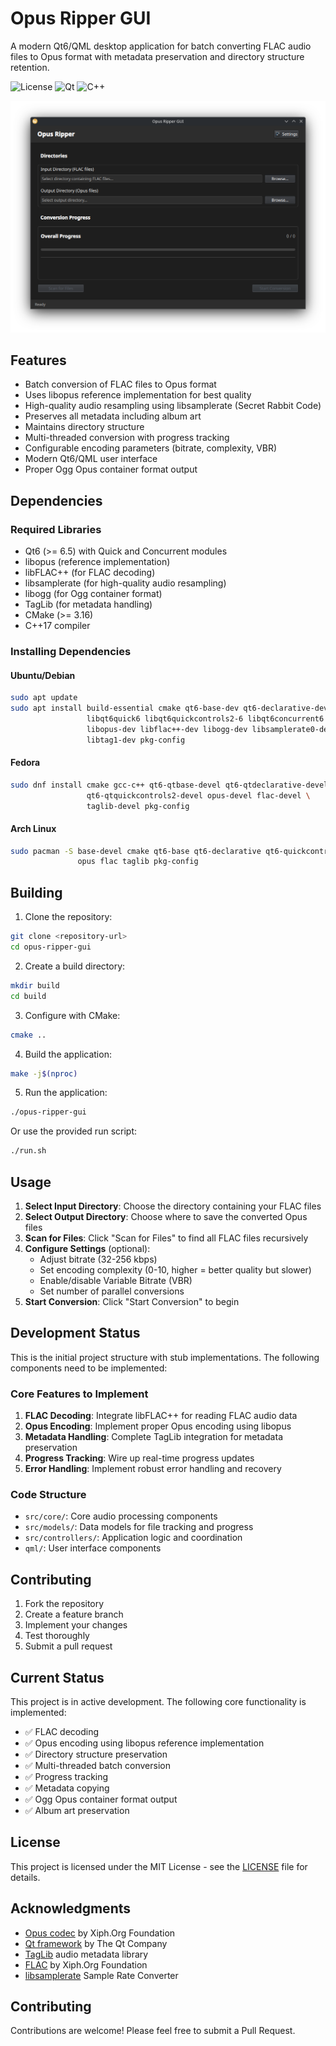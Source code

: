 # Opus Ripper GUI

A modern Qt6/QML desktop application for batch converting FLAC audio files to Opus format with metadata preservation and directory structure retention.

![License](https://img.shields.io/badge/license-MIT-blue.svg)
![Qt](https://img.shields.io/badge/Qt-6.5+-green.svg)
![C++](https://img.shields.io/badge/C++-17-blue.svg)

![Opus Ripper GUI Screenshot](screenshots/main-window.png)

## Features

- Batch conversion of FLAC files to Opus format
- Uses libopus reference implementation for best quality
- High-quality audio resampling using libsamplerate (Secret Rabbit Code)
- Preserves all metadata including album art
- Maintains directory structure
- Multi-threaded conversion with progress tracking
- Configurable encoding parameters (bitrate, complexity, VBR)
- Modern Qt6/QML user interface
- Proper Ogg Opus container format output

## Dependencies

### Required Libraries
- Qt6 (>= 6.5) with Quick and Concurrent modules
- libopus (reference implementation)
- libFLAC++ (for FLAC decoding)
- libsamplerate (for high-quality audio resampling)
- libogg (for Ogg container format)
- TagLib (for metadata handling)
- CMake (>= 3.16)
- C++17 compiler

### Installing Dependencies

#### Ubuntu/Debian
```bash
sudo apt update
sudo apt install build-essential cmake qt6-base-dev qt6-declarative-dev \
                 libqt6quick6 libqt6quickcontrols2-6 libqt6concurrent6 \
                 libopus-dev libflac++-dev libogg-dev libsamplerate0-dev \
                 libtag1-dev pkg-config
```

#### Fedora
```bash
sudo dnf install cmake gcc-c++ qt6-qtbase-devel qt6-qtdeclarative-devel \
                 qt6-qtquickcontrols2-devel opus-devel flac-devel \
                 taglib-devel pkg-config
```

#### Arch Linux
```bash
sudo pacman -S base-devel cmake qt6-base qt6-declarative qt6-quickcontrols2 \
               opus flac taglib pkg-config
```

## Building

1. Clone the repository:
```bash
git clone <repository-url>
cd opus-ripper-gui
```

2. Create a build directory:
```bash
mkdir build
cd build
```

3. Configure with CMake:
```bash
cmake ..
```

4. Build the application:
```bash
make -j$(nproc)
```

5. Run the application:
```bash
./opus-ripper-gui
```

Or use the provided run script:
```bash
./run.sh
```

## Usage

1. **Select Input Directory**: Choose the directory containing your FLAC files
2. **Select Output Directory**: Choose where to save the converted Opus files
3. **Scan for Files**: Click "Scan for Files" to find all FLAC files recursively
4. **Configure Settings** (optional): 
   - Adjust bitrate (32-256 kbps)
   - Set encoding complexity (0-10, higher = better quality but slower)
   - Enable/disable Variable Bitrate (VBR)
   - Set number of parallel conversions
5. **Start Conversion**: Click "Start Conversion" to begin

## Development Status

This is the initial project structure with stub implementations. The following components need to be implemented:

### Core Features to Implement
1. **FLAC Decoding**: Integrate libFLAC++ for reading FLAC audio data
2. **Opus Encoding**: Implement proper Opus encoding using libopus
3. **Metadata Handling**: Complete TagLib integration for metadata preservation
4. **Progress Tracking**: Wire up real-time progress updates
5. **Error Handling**: Implement robust error handling and recovery

### Code Structure
- `src/core/`: Core audio processing components
- `src/models/`: Data models for file tracking and progress
- `src/controllers/`: Application logic and coordination
- `qml/`: User interface components

## Contributing

1. Fork the repository
2. Create a feature branch
3. Implement your changes
4. Test thoroughly
5. Submit a pull request

## Current Status

This project is in active development. The following core functionality is implemented:

- ✅ FLAC decoding
- ✅ Opus encoding using libopus reference implementation  
- ✅ Directory structure preservation
- ✅ Multi-threaded batch conversion
- ✅ Progress tracking
- ✅ Metadata copying
- ✅ Ogg Opus container format output
- ✅ Album art preservation

## License

This project is licensed under the MIT License - see the [LICENSE](LICENSE) file for details.

## Acknowledgments

- [Opus codec](https://opus-codec.org/) by Xiph.Org Foundation
- [Qt framework](https://www.qt.io/) by The Qt Company
- [TagLib](https://taglib.org/) audio metadata library
- [FLAC](https://xiph.org/flac/) by Xiph.Org Foundation
- [libsamplerate](http://www.mega-nerd.com/SRC/) Sample Rate Converter

## Contributing

Contributions are welcome! Please feel free to submit a Pull Request.